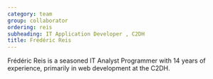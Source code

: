 ```yaml
---
category: team
group: collaborator
ordering: reis
subheading: IT Application Developer , C2DH
title: Frédéric Reis
---
```


Frédéric Reis is a seasoned IT Analyst Programmer with 14 years of experience, primarily in web development at the C2DH.
